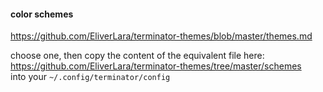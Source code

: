 #### color schemes

https://github.com/EliverLara/terminator-themes/blob/master/themes.md

choose one, then copy the content of the equivalent file here:\
https://github.com/EliverLara/terminator-themes/tree/master/schemes \
into your `~/.config/terminator/config`
